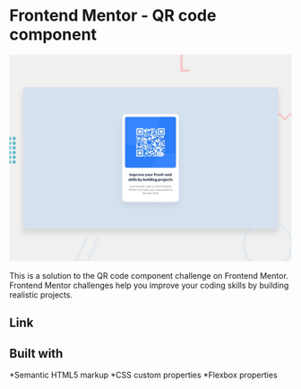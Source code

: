 # Frontend Mentor - QR code component

![Design preview for the QR code component coding challenge](./design/desktop-preview.jpg)

This is a solution to the QR code component challenge on Frontend Mentor. Frontend Mentor challenges help you improve your coding skills by building realistic projects.

## Link

## Built with
*Semantic HTML5 markup
*CSS custom properties
*Flexbox properties
